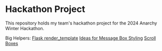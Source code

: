 # Hackathon Project

This repository holds my team's hackathon project for the 2024 Anarchy Winter Hackathon.

Big Helpers:
[Flask render_template](https://www.digitalocean.com/community/tutorials/how-to-use-templates-in-a-flask-application)
[Ideas for Message Box Styling](https://www.youtube.com/watch?v=mkXdvs8H7TA)
[Scroll Boxes](https://www.quackit.com/html/codes/html_scroll_box.cfm)
